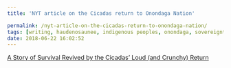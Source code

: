 ```yaml
---
title: 'NYT article on the Cicadas return to Onondaga Nation'

permalink: /nyt-article-on-the-cicadas-return-to-onondaga-nation/
tags: [writing, haudenosaunee, indigenous peoples, onondaga, sovereignty]
date: 2018-06-22 16:02:52
---
```

[A Story of Survival Revived by the Cicadas’ Loud (and Crunchy) Return](https://www.nytimes.com/2018/06/22/nyregion/cicadas-return-onondaga-nation.html)
&nbsp;
